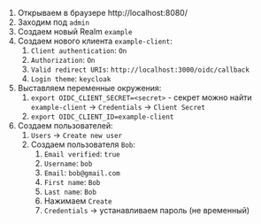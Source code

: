 1. Открываем в браузере http://localhost:8080/
2. Заходим под `admin`
3. Создаем новый Realm `example`
4. Создаем нового клиента `example-client`:
   1. `Client authentication`: `On`
   2. `Authorization`: `On`
   3. `Valid redirect URIs`: `http://localhost:3000/oidc/callback`
   4. `Login theme`: `keycloak`
5. Выставляем переменные окружения:
   1. `export OIDC_CLIENT_SECRET=<secret>` - секрет можно найти `example-client` → `Credentials` → `Client Secret`
   2. `export OIDC_CLIENT_ID=example-client`
6. Создаем пользователей:
   1. `Users` → `Create new user`
   2. Создаем пользователя `Bob`:
      1. `Email verified`: `true`
      2. `Username`: `bob`
      3. `Email`: `bob@gmail.com`
      4. `First name`: `Bob`
      5. `Last name`: `Bob`
      6. Нажимаем `Create`
      7. `Credentials` → устанавливаем пароль (не временный)
